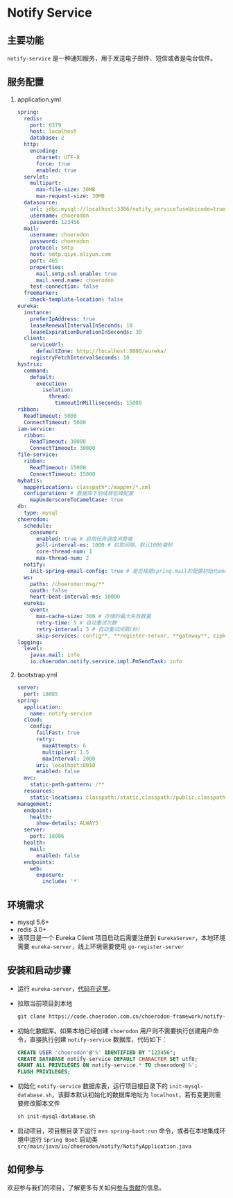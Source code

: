 # Notify Service

## 主要功能

`notify-service` 是一种通知服务，用于发送电子邮件、短信或者是电台信件。

## 服务配置

1. application.yml

   ```YAML
   spring:
     redis:
       port: 6379
       host: localhost
       database: 2
     http:
       encoding:
         charset: UTF-8
         force: true
         enabled: true
     servlet:
       multipart:
         max-file-size: 30MB
         max-request-size: 30MB
     datasource:
       url: jdbc:mysql://localhost:3306/notify_service?useUnicode=true&characterEncoding=utf-8&useSSL=false&useInformationSchema=true&remarks=true
       username: choerodon
       password: 123456
     mail:
       username: choerodon
       password: choerodon
       protocol: smtp
       host: smtp.qiye.aliyun.com
       port: 465
       properties:
         mail.smtp.ssl.enable: true
         mail.send.name: choerodon
       test-connection: false
     freemarker:
       check-template-location: false
   eureka:
     instance:
       preferIpAddress: true
       leaseRenewalIntervalInSeconds: 10
       leaseExpirationDurationInSeconds: 30
     client:
       serviceUrl:
         defaultZone: http://localhost:8000/eureka/
       registryFetchIntervalSeconds: 10
   hystrix:
     command:
       default:
         execution:
           isolation:
             thread:
               timeoutInMilliseconds: 15000
   ribbon:
     ReadTimeout: 5000
     ConnectTimeout: 5000
   iam-service:
     ribbon:
       ReadTimeout: 30000
       ConnectTimeout: 30000
   file-service:
     ribbon:
       ReadTimeout: 15000
       ConnectTimeout: 15000
   mybatis:
     mapperLocations: classpath*:/mapper/*.xml
     configuration: # 数据库下划线转驼峰配置
       mapUnderscoreToCamelCase: true
   db:
     type: mysql
   choerodon:
     schedule:
       consumer:
         enabled: true # 启用任务调度消费端
         poll-interval-ms: 1000 # 拉取间隔，默认1000毫秒
         core-thread-num: 1
         max-thread-num: 2
     notify:
       init-spring-email-config: true # 是否根据spring.mail的配置初始化email配置
     ws:
       paths: /choerodon:msg/**
       oauth: false
       heart-beat-interval-ms: 10000
     eureka:
       event:
         max-cache-size: 300 # 存储的最大失败数量
         retry-time: 5 # 自动重试次数
         retry-interval: 3 # 自动重试间隔(秒)
         skip-services: config**, **register-server, **gateway**, zipkin**, hystrix**, oauth**
   logging:
     level:
       javax.mail: info
       io.choerodon.notify.service.impl.PmSendTask: info
   ```

2. bootstrap.yml

   ```yaml
   server:
     port: 18085
   spring:
     application:
       name: notify-service
     cloud:
       config:
         failFast: true
         retry:
           maxAttempts: 6
           multiplier: 1.5
           maxInterval: 2000
         uri: localhost:8010
         enabled: false
     mvc:
       static-path-pattern: /**
     resources:
       static-locations: classpath:/static,classpath:/public,classpath:/resources,classpath:/META-INF/resources,file:/dist
   management:
     endpoint:
       health:
         show-details: ALWAYS
     server:
       port: 18086
     health:
       mail:
         enabled: false
     endpoints:
       web:
         exposure:
           include: '*'
   ```

## 环境需求

- mysql 5.6+
- redis 3.0+
- 该项目是一个 Eureka Client 项目启动后需要注册到 `EurekaServer`，本地环境需要 `eureka-server`，线上环境需要使用 `go-register-server`

## 安装和启动步骤

- 运行 `eureka-server`，[代码在这里](https://code.choerodon.com.cn/choerodon-framework/eureka-server.git)。

- 拉取当前项目到本地

  ```xml
  git clone https://code.choerodon.com.cn/choerodon-framework/notify-service.git
  ```

- 初始化数据库。如果本地已经创建 `choerodon` 用户则不需要执行创建用户命令，直接执行创建 `notify-service` 数据库，代码如下：

  ```sql
  CREATE USER 'choerodon'@'%' IDENTIFIED BY "123456";
  CREATE DATABASE notify-service DEFAULT CHARACTER SET utf8;
  GRANT ALL PRIVILEGES ON notify-service.* TO choerodon@'%';
  FLUSH PRIVILEGES;
  ```

- 初始化 `notify-service` 数据库表，运行项目根目录下的 `init-mysql-database.sh`，该脚本默认初始化的数据库地址为 `localhost`，若有变更则需要修改脚本文件

  ```sh
  sh init-mysql-database.sh
  ```

- 启动项目，项目根目录下运行 `mvn spring-boot:run` 命令，或者在本地集成环境中运行 `Spring Boot` 启动类 `src/main/java/io/choerodon/notify/NotifyApplication.java`

## 如何参与

欢迎参与我们的项目，了解更多有关如何[参与贡献](https://github.com/choerodon/choerodon/blob/master/CONTRIBUTING.md)的信息。

